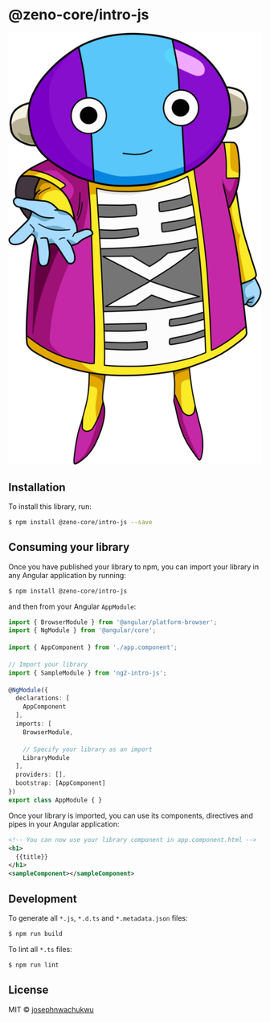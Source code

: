 # @zeno-core/intro-js
<img src="Zen-Oh.png" width:75 />

## Installation

To install this library, run:

```bash
$ npm install @zeno-core/intro-js --save
```

## Consuming your library

Once you have published your library to npm, you can import your library in any Angular application by running:

```bash
$ npm install @zeno-core/intro-js
```

and then from your Angular `AppModule`:

```typescript
import { BrowserModule } from '@angular/platform-browser';
import { NgModule } from '@angular/core';

import { AppComponent } from './app.component';

// Import your library
import { SampleModule } from 'ng2-intro-js';

@NgModule({
  declarations: [
    AppComponent
  ],
  imports: [
    BrowserModule,

    // Specify your library as an import
    LibraryModule
  ],
  providers: [],
  bootstrap: [AppComponent]
})
export class AppModule { }
```

Once your library is imported, you can use its components, directives and pipes in your Angular application:

```xml
<!-- You can now use your library component in app.component.html -->
<h1>
  {{title}}
</h1>
<sampleComponent></sampleComponent>
```

## Development

To generate all `*.js`, `*.d.ts` and `*.metadata.json` files:

```bash
$ npm run build
```

To lint all `*.ts` files:

```bash
$ npm run lint
```

## License

MIT © [josephnwachukwu](mailto:josephnwachukwu@gmail.com)
